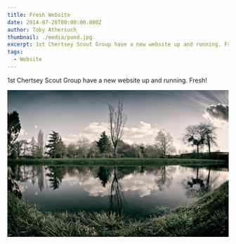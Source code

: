 ```yaml
---
title: Fresh Website
date: 2014-07-26T00:00:00.000Z
author: Toby Athersuch
thumbnail: ./media/pond.jpg
excerpt: 1st Chertsey Scout Group have a new website up and running. Fresh!
tags:
  - Website
---
```


1st Chertsey Scout Group have a new website up and running. Fresh!

![a pond](./media/pond.jpg)
